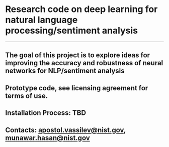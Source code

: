 # Research code on deep learning for natural language processing/sentiment analysis
---
## The goal of this project is to explore ideas for improving the accuracy and robustness of neural networks for NLP/sentiment analysis

## Prototype code, see licensing agreement for terms of use.

## Installation Process: TBD

## Contacts: apostol.vassilev@nist.gov, munawar.hasan@nist.gov



